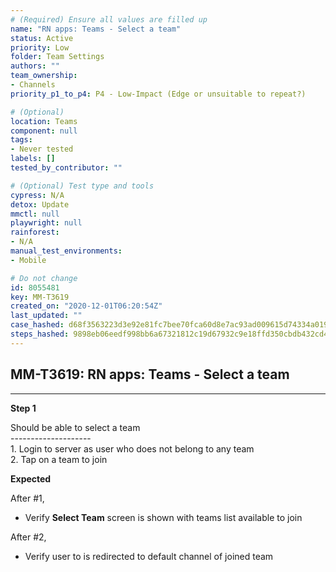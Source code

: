 ```yaml
---
# (Required) Ensure all values are filled up
name: "RN apps: Teams - Select a team"
status: Active
priority: Low
folder: Team Settings
authors: ""
team_ownership: 
- Channels
priority_p1_to_p4: P4 - Low-Impact (Edge or unsuitable to repeat?)

# (Optional)
location: Teams
component: null
tags: 
- Never tested
labels: []
tested_by_contributor: ""

# (Optional) Test type and tools
cypress: N/A
detox: Update
mmctl: null
playwright: null
rainforest: 
- N/A
manual_test_environments: 
- Mobile

# Do not change
id: 8055481
key: MM-T3619
created_on: "2020-12-01T06:20:54Z"
last_updated: ""
case_hashed: d68f3563223d3e92e81fc7bee70fca60d8e7ac93ad009615d74334a0193db1a0e66375476b9af38b7e2d8ec633d84fdf
steps_hashed: 9898eb06eedf998bb6a67321812c19d67932c9e18ffd350cbdb432cd4fd2b42dee33b3f79ba9d64d8260fbfcc98b5b9b
---
```


<!-- (Auto-generated) Based on frontmatter's "key" and "name" -->

## MM-T3619: RN apps: Teams - Select a team

---

**Step 1**

Should be able to select a team\
\--------------------\
1\. Login to server as user who does not belong to any team\
2\. Tap on a team to join

**Expected**

After #1,

- Verify **Select Team** screen is shown with teams list available to join

After #2,

- Verify user to is redirected to default channel of joined team
